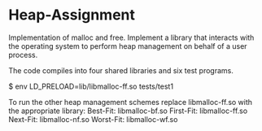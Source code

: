 # Heap-Assignment

Implementation of malloc and free. 
Implement a library that interacts with the operating system to perform heap management on behalf of a user process.

The code compiles into four shared libraries and six test programs. 

$ env LD_PRELOAD=lib/libmalloc-ff.so tests/test1 

To run the other heap management schemes replace libmalloc-ff.so with the appropriate
library:
Best-Fit: libmalloc-bf.so
First-Fit: libmalloc-ff.so
Next-Fit: libmalloc-nf.so
Worst-Fit: libmalloc-wf.so
